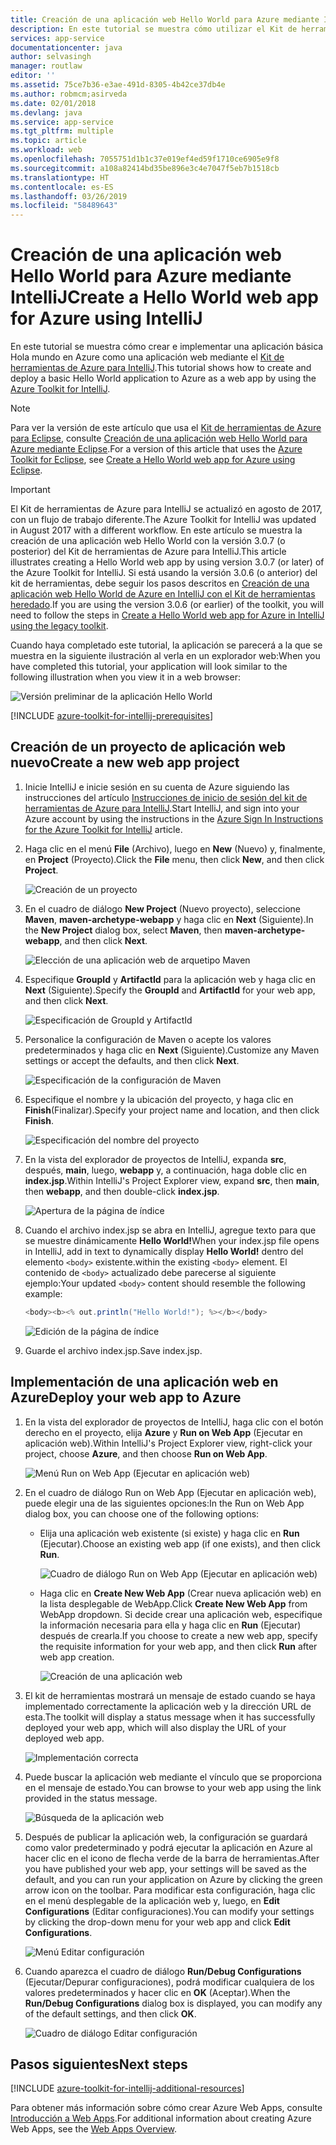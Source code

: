 ```yaml
---
title: Creación de una aplicación web Hello World para Azure mediante IntelliJ
description: En este tutorial se muestra cómo utilizar el Kit de herramientas de Azure para IntelliJ para crear una aplicación web Hello World para Azure.
services: app-service
documentationcenter: java
author: selvasingh
manager: routlaw
editor: ''
ms.assetid: 75ce7b36-e3ae-491d-8305-4b42ce37db4e
ms.author: robmcm;asirveda
ms.date: 02/01/2018
ms.devlang: java
ms.service: app-service
ms.tgt_pltfrm: multiple
ms.topic: article
ms.workload: web
ms.openlocfilehash: 7055751d1b1c37e019ef4ed59f1710ce6905e9f8
ms.sourcegitcommit: a108a82414bd35be896e3c4e7047f5eb7b1518cb
ms.translationtype: HT
ms.contentlocale: es-ES
ms.lasthandoff: 03/26/2019
ms.locfileid: "58489643"
---
```

# <a name="create-a-hello-world-web-app-for-azure-using-intellij"></a><span data-ttu-id="16ad7-103">Creación de una aplicación web Hello World para Azure mediante IntelliJ</span><span class="sxs-lookup"><span data-stu-id="16ad7-103">Create a Hello World web app for Azure using IntelliJ</span></span>

<span data-ttu-id="16ad7-104">En este tutorial se muestra cómo crear e implementar una aplicación básica Hola mundo en Azure como una aplicación web mediante el [Kit de herramientas de Azure para IntelliJ].</span><span class="sxs-lookup"><span data-stu-id="16ad7-104">This tutorial shows how to create and deploy a basic Hello World application to Azure as a web app by using the [Azure Toolkit for IntelliJ].</span></span>

> [!NOTE]
>
> <span data-ttu-id="16ad7-105">Para ver la versión de este artículo que usa el [Kit de herramientas de Azure para Eclipse], consulte [Creación de una aplicación web Hello World para Azure mediante Eclipse][eclipse-hello-world].</span><span class="sxs-lookup"><span data-stu-id="16ad7-105">For a version of this article that uses the [Azure Toolkit for Eclipse], see [Create a Hello World web app for Azure using Eclipse][eclipse-hello-world].</span></span>
>

> [!IMPORTANT]
> 
> <span data-ttu-id="16ad7-106">El Kit de herramientas de Azure para IntelliJ se actualizó en agosto de 2017, con un flujo de trabajo diferente.</span><span class="sxs-lookup"><span data-stu-id="16ad7-106">The Azure Toolkit for IntelliJ was updated in August 2017 with a different workflow.</span></span> <span data-ttu-id="16ad7-107">En este artículo se muestra la creación de una aplicación web Hello World con la versión 3.0.7 (o posterior) del Kit de herramientas de Azure para IntelliJ.</span><span class="sxs-lookup"><span data-stu-id="16ad7-107">This article illustrates creating a Hello World web app by using version 3.0.7 (or later) of the Azure Toolkit for IntelliJ.</span></span> <span data-ttu-id="16ad7-108">Si está usando la versión 3.0.6 (o anterior) del kit de herramientas, debe seguir los pasos descritos en [Creación de una aplicación web Hello World de Azure en IntelliJ con el Kit de herramientas heredado][Legacy Version].</span><span class="sxs-lookup"><span data-stu-id="16ad7-108">If you are using the version 3.0.6 (or earlier) of the toolkit, you will need to follow the steps in [Create a Hello World web app for Azure in IntelliJ using the legacy toolkit][Legacy Version].</span></span>
> 

<span data-ttu-id="16ad7-109">Cuando haya completado este tutorial, la aplicación se parecerá a la que se muestra en la siguiente ilustración al verla en un explorador web:</span><span class="sxs-lookup"><span data-stu-id="16ad7-109">When you have completed this tutorial, your application will look similar to the following illustration when you view it in a web browser:</span></span>

![Versión preliminar de la aplicación Hello World][browse-web-app]

[!INCLUDE [azure-toolkit-for-intellij-prerequisites](../includes/azure-toolkit-for-intellij-prerequisites.md)]

## <a name="create-a-new-web-app-project"></a><span data-ttu-id="16ad7-111">Creación de un proyecto de aplicación web nuevo</span><span class="sxs-lookup"><span data-stu-id="16ad7-111">Create a new web app project</span></span>

1. <span data-ttu-id="16ad7-112">Inicie IntelliJ e inicie sesión en su cuenta de Azure siguiendo las instrucciones del artículo [Instrucciones de inicio de sesión del kit de herramientas de Azure para IntelliJ][intelliJ-sign-in-instructions].</span><span class="sxs-lookup"><span data-stu-id="16ad7-112">Start IntelliJ, and sign into your Azure account by using the instructions in the [Azure Sign In Instructions for the Azure Toolkit for IntelliJ][intelliJ-sign-in-instructions] article.</span></span>

1. <span data-ttu-id="16ad7-113">Haga clic en el menú **File** (Archivo), luego en **New** (Nuevo) y, finalmente, en **Project** (Proyecto).</span><span class="sxs-lookup"><span data-stu-id="16ad7-113">Click the **File** menu, then click **New**, and then click **Project**.</span></span>
   
   ![Creación de un proyecto][file-new-project]

1. <span data-ttu-id="16ad7-115">En el cuadro de diálogo **New Project** (Nuevo proyecto), seleccione **Maven**, **maven-archetype-webapp** y haga clic en **Next** (Siguiente).</span><span class="sxs-lookup"><span data-stu-id="16ad7-115">In the **New Project** dialog box, select **Maven**, then **maven-archetype-webapp**, and then click **Next**.</span></span>
   
   ![Elección de una aplicación web de arquetipo Maven][maven-archetype-webapp]
   
1. <span data-ttu-id="16ad7-117">Especifique **GroupId** y **ArtifactId** para la aplicación web y haga clic en **Next** (Siguiente).</span><span class="sxs-lookup"><span data-stu-id="16ad7-117">Specify the **GroupId** and **ArtifactId** for your web app, and then click **Next**.</span></span>
   
   ![Especificación de GroupId y ArtifactId][groupid-and-artifactid]

1. <span data-ttu-id="16ad7-119">Personalice la configuración de Maven o acepte los valores predeterminados y haga clic en **Next** (Siguiente).</span><span class="sxs-lookup"><span data-stu-id="16ad7-119">Customize any Maven settings or accept the defaults, and then click **Next**.</span></span>
   
   ![Especificación de la configuración de Maven][maven-options]

1. <span data-ttu-id="16ad7-121">Especifique el nombre y la ubicación del proyecto, y haga clic en **Finish**(Finalizar).</span><span class="sxs-lookup"><span data-stu-id="16ad7-121">Specify your project name and location, and then click **Finish**.</span></span>
   
   ![Especificación del nombre del proyecto][project-name]

1. <span data-ttu-id="16ad7-123">En la vista del explorador de proyectos de IntelliJ, expanda **src**, después, **main**, luego, **webapp** y, a continuación, haga doble clic en **index.jsp**.</span><span class="sxs-lookup"><span data-stu-id="16ad7-123">Within IntelliJ's Project Explorer view, expand **src**, then **main**, then **webapp**, and then double-click **index.jsp**.</span></span>
   
   ![Apertura de la página de índice][open-index-page]

1. <span data-ttu-id="16ad7-125">Cuando el archivo index.jsp se abra en IntelliJ, agregue texto para que se muestre dinámicamente **Hello World!**</span><span class="sxs-lookup"><span data-stu-id="16ad7-125">When your index.jsp file opens in IntelliJ, add in text to dynamically display **Hello World!**</span></span> <span data-ttu-id="16ad7-126">dentro del elemento `<body>` existente.</span><span class="sxs-lookup"><span data-stu-id="16ad7-126">within the existing `<body>` element.</span></span> <span data-ttu-id="16ad7-127">El contenido de `<body>` actualizado debe parecerse al siguiente ejemplo:</span><span class="sxs-lookup"><span data-stu-id="16ad7-127">Your updated `<body>` content should resemble the following example:</span></span>
   
   ```java
   <body><b><% out.println("Hello World!"); %></b></body>
   ``` 

   ![Edición de la página de índice][edit-index-page]

1. <span data-ttu-id="16ad7-129">Guarde el archivo index.jsp.</span><span class="sxs-lookup"><span data-stu-id="16ad7-129">Save index.jsp.</span></span>

## <a name="deploy-your-web-app-to-azure"></a><span data-ttu-id="16ad7-130">Implementación de una aplicación web en Azure</span><span class="sxs-lookup"><span data-stu-id="16ad7-130">Deploy your web app to Azure</span></span>

1. <span data-ttu-id="16ad7-131">En la vista del explorador de proyectos de IntelliJ, haga clic con el botón derecho en el proyecto, elija **Azure** y **Run on Web App** (Ejecutar en aplicación web).</span><span class="sxs-lookup"><span data-stu-id="16ad7-131">Within IntelliJ's Project Explorer view, right-click your project, choose **Azure**, and then choose **Run on Web App**.</span></span>
   
   ![Menú Run on Web App (Ejecutar en aplicación web)][run-on-web-app-menu]

1. <span data-ttu-id="16ad7-133">En el cuadro de diálogo Run on Web App (Ejecutar en aplicación web), puede elegir una de las siguientes opciones:</span><span class="sxs-lookup"><span data-stu-id="16ad7-133">In the Run on Web App dialog box, you can choose one of the following options:</span></span>

   * <span data-ttu-id="16ad7-134">Elija una aplicación web existente (si existe) y haga clic en **Run** (Ejecutar).</span><span class="sxs-lookup"><span data-stu-id="16ad7-134">Choose an existing web app (if one exists), and then click **Run**.</span></span>

      ![Cuadro de diálogo Run on Web App (Ejecutar en aplicación web)][run-on-web-app-dialog]

   * <span data-ttu-id="16ad7-136">Haga clic en **Create New Web App** (Crear nueva aplicación web) en la lista desplegable de WebApp.</span><span class="sxs-lookup"><span data-stu-id="16ad7-136">Click **Create New Web App** from WebApp dropdown.</span></span> <span data-ttu-id="16ad7-137">Si decide crear una aplicación web, especifique la información necesaria para ella y haga clic en **Run** (Ejecutar) después de crearla.</span><span class="sxs-lookup"><span data-stu-id="16ad7-137">If you choose to create a new web app, specify the requisite information for your web app, and then click **Run** after web app creation.</span></span>

      ![Creación de una aplicación web][create-new-web-app-dialog]

1. <span data-ttu-id="16ad7-139">El kit de herramientas mostrará un mensaje de estado cuando se haya implementado correctamente la aplicación web y la dirección URL de esta.</span><span class="sxs-lookup"><span data-stu-id="16ad7-139">The toolkit will display a status message when it has successfully deployed your web app, which will also display the URL of your deployed web app.</span></span>

   ![Implementación correcta][successfully-deployed]

1. <span data-ttu-id="16ad7-141">Puede buscar la aplicación web mediante el vínculo que se proporciona en el mensaje de estado.</span><span class="sxs-lookup"><span data-stu-id="16ad7-141">You can browse to your web app using the link provided in the status message.</span></span>

   ![Búsqueda de la aplicación web][browse-web-app]

1. <span data-ttu-id="16ad7-143">Después de publicar la aplicación web, la configuración se guardará como valor predeterminado y podrá ejecutar la aplicación en Azure al hacer clic en el icono de flecha verde de la barra de herramientas.</span><span class="sxs-lookup"><span data-stu-id="16ad7-143">After you have published your web app, your settings will be saved as the default, and you can run your application on Azure by clicking the green arrow icon on the toolbar.</span></span> <span data-ttu-id="16ad7-144">Para modificar esta configuración, haga clic en el menú desplegable de la aplicación web y, luego, en **Edit Configurations** (Editar configuraciones).</span><span class="sxs-lookup"><span data-stu-id="16ad7-144">You can modify your settings by clicking the drop-down menu for your web app and click **Edit Configurations**.</span></span>

   ![Menú Editar configuración][edit-configuration-menu]

1. <span data-ttu-id="16ad7-146">Cuando aparezca el cuadro de diálogo **Run/Debug Configurations** (Ejecutar/Depurar configuraciones), podrá modificar cualquiera de los valores predeterminados y hacer clic en **OK** (Aceptar).</span><span class="sxs-lookup"><span data-stu-id="16ad7-146">When the **Run/Debug Configurations** dialog box is displayed, you can modify any of the default settings, and then click **OK**.</span></span>

   ![Cuadro de diálogo Editar configuración][edit-configuration-dialog]

## <a name="next-steps"></a><span data-ttu-id="16ad7-148">Pasos siguientes</span><span class="sxs-lookup"><span data-stu-id="16ad7-148">Next steps</span></span>

[!INCLUDE [azure-toolkit-for-intellij-additional-resources](../includes/azure-toolkit-for-intellij-additional-resources.md)]

<span data-ttu-id="16ad7-149">Para obtener más información sobre cómo crear Azure Web Apps, consulte [Introducción a Web Apps].</span><span class="sxs-lookup"><span data-stu-id="16ad7-149">For additional information about creating Azure Web Apps, see the [Web Apps Overview].</span></span>

<!-- URL List -->

[kit de herramientas de Azure para IntelliJ]: azure-toolkit-for-intellij.md
[Azure Toolkit for IntelliJ]: azure-toolkit-for-intellij.md
[Kit de herramientas de Azure para Eclipse]: ../eclipse/azure-toolkit-for-eclipse.md
[Azure Toolkit for Eclipse]: ../eclipse/azure-toolkit-for-eclipse.md
[eclipse-hello-world]: ../eclipse/azure-toolkit-for-eclipse-create-hello-world-web-app.md
[Introducción a Web Apps]: /azure/app-service/app-service-web-overview
[Web Apps Overview]: /azure/app-service/app-service-web-overview
[Apache Tomcat]: http://tomcat.apache.org/
[Jetty]: http://www.eclipse.org/jetty/
[Legacy Version]: azure-toolkit-for-intellij-create-hello-world-web-app-legacy-version.md
[intelliJ-sign-in-instructions]: azure-toolkit-for-intellij-sign-in-instructions.md

<!-- IMG List -->

[file-new-project]: ./media/azure-toolkit-for-intellij-create-hello-world-web-app/file-new-project.png
[maven-archetype-webapp]: ./media/azure-toolkit-for-intellij-create-hello-world-web-app/maven-archetype-webapp.png
[groupid-and-artifactid]: ./media/azure-toolkit-for-intellij-create-hello-world-web-app/groupid-and-artifactid.png
[maven-options]: ./media/azure-toolkit-for-intellij-create-hello-world-web-app/maven-options.png
[project-name]: ./media/azure-toolkit-for-intellij-create-hello-world-web-app/project-name.png
[open-index-page]: ./media/azure-toolkit-for-intellij-create-hello-world-web-app/open-index-page.png
[edit-index-page]: ./media/azure-toolkit-for-intellij-create-hello-world-web-app/edit-index-page.png
[run-on-web-app-menu]: ./media/azure-toolkit-for-intellij-create-hello-world-web-app/run-on-web-app-menu.png
[run-on-web-app-dialog]: ./media/azure-toolkit-for-intellij-create-hello-world-web-app/run-on-web-app-dialog.png
[create-new-web-app-dialog]: ./media/azure-toolkit-for-intellij-create-hello-world-web-app/create-new-web-app-dialog.png
[successfully-deployed]: ./media/azure-toolkit-for-intellij-create-hello-world-web-app/successfully-deployed.png
[browse-web-app]: ./media/azure-toolkit-for-intellij-create-hello-world-web-app/browse-web-app.png
[edit-configuration-menu]: ./media/azure-toolkit-for-intellij-create-hello-world-web-app/edit-configuration-menu.png
[edit-configuration-dialog]: ./media/azure-toolkit-for-intellij-create-hello-world-web-app/edit-configuration-dialog.png
